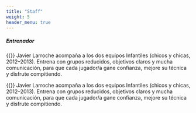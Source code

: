 ```yaml
---
title: "Staff"
weight: 5
header_menu: true
---
```

##### Entrenador

{{<imgx src="images/222.png" alt="Patrocinador" w="100" layout="left" >}} 
Javier Larroche acompaña a los dos equipos Infantiles (chicos y chicas, 2012–2013). Entrena con grupos reducidos, objetivos claros y mucha comunicación, para que cada jugador/a gane confianza, mejore su técnica y disfrute compitiendo.


{{<imgx src="images/pedro.png" alt="Patrocinador" w="100" layout="left" >}} 
Javier Larroche acompaña a los dos equipos Infantiles (chicos y chicas, 2012–2013). Entrena con grupos reducidos, objetivos claros y mucha comunicación, para que cada jugador/a gane confianza, mejore su técnica y disfrute compitiendo.


